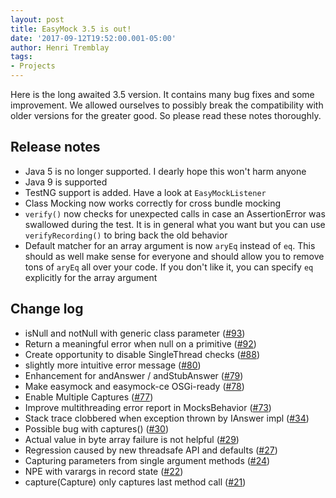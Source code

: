 ```yaml
---
layout: post
title: EasyMock 3.5 is out!
date: '2017-09-12T19:52:00.001-05:00'
author: Henri Tremblay
tags:
- Projects
---
```


Here is the long awaited 3.5 version. It contains many bug fixes and some improvement. We allowed ourselves to possibly break
the compatibility with older versions for the greater good. So please read these notes thoroughly.

Release notes
-------------
* Java 5 is no longer supported. I dearly hope this won't harm anyone
* Java 9 is supported
* TestNG support is added. Have a look at `EasyMockListener`
* Class Mocking now works correctly for cross bundle mocking
* `verify()` now checks for unexpected calls in case an AssertionError was swallowed during the test. It is in general
what you want but you can use `verifyRecording()` to bring back the old behavior
* Default matcher for an array argument is now `aryEq` instead of `eq`. This should as well make sense for everyone and should 
allow you to remove tons of `aryEq` all over your code. If you don't like it, you can specify `eq` explicitly for the array
argument

Change log
----------
* isNull and notNull with generic class parameter ([#93](https://github.com/easymock/easymock/issues/93))
* Return a meaningful error when null on a primitive ([#92](https://github.com/easymock/easymock/issues/92))
* Create opportunity to disable SingleThread checks ([#88](https://github.com/easymock/easymock/issues/88))
* slightly more intuitive error message ([#80](https://github.com/easymock/easymock/issues/80))
* Enhancement for andAnswer / andStubAnswer ([#79](https://github.com/easymock/easymock/issues/79))
* Make easymock and easymock-ce OSGi-ready ([#78](https://github.com/easymock/easymock/issues/78))
* Enable Multiple Captures ([#77](https://github.com/easymock/easymock/issues/77))
* Improve multithreading error report in MocksBehavior ([#73](https://github.com/easymock/easymock/issues/73))
* Stack trace clobbered when exception thrown by IAnswer impl ([#34](https://github.com/easymock/easymock/issues/34))
* Possible bug with captures() ([#30](https://github.com/easymock/easymock/issues/30))
* Actual value in byte array failure is not helpful ([#29](https://github.com/easymock/easymock/issues/29))
* Regression caused by new threadsafe API and defaults ([#27](https://github.com/easymock/easymock/issues/27))
* Capturing parameters from single argument methods ([#24](https://github.com/easymock/easymock/issues/24))
* NPE with varargs in record state ([#22](https://github.com/easymock/easymock/issues/22))
* capture(Capture) only captures last method call ([#21](https://github.com/easymock/easymock/issues/21))

